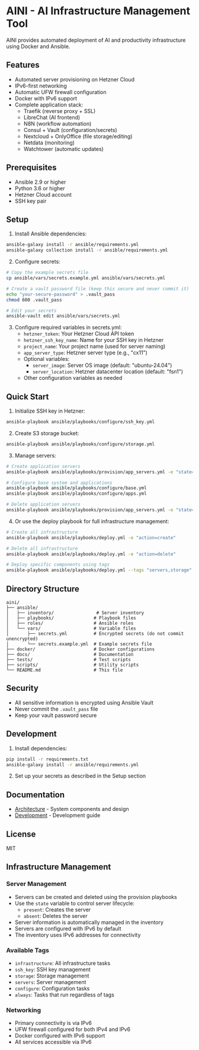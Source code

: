 # AINI - AI Infrastructure Management Tool

AINI provides automated deployment of AI and productivity infrastructure using Docker and Ansible.

## Features

- Automated server provisioning on Hetzner Cloud
- IPv6-first networking
- Automatic UFW firewall configuration
- Docker with IPv6 support
- Complete application stack:
  - Traefik (reverse proxy + SSL)
  - LibreChat (AI frontend)
  - N8N (workflow automation)
  - Consul + Vault (configuration/secrets)
  - Nextcloud + OnlyOffice (file storage/editing)
  - Netdata (monitoring)
  - Watchtower (automatic updates)

## Prerequisites

- Ansible 2.9 or higher
- Python 3.6 or higher
- Hetzner Cloud account
- SSH key pair

## Setup

1. Install Ansible dependencies:
```bash
ansible-galaxy install -r ansible/requirements.yml
ansible-galaxy collection install -r ansible/requirements.yml
```

2. Configure secrets:
```bash
# Copy the example secrets file
cp ansible/vars/secrets.example.yml ansible/vars/secrets.yml

# Create a vault password file (keep this secure and never commit it)
echo "your-secure-password" > .vault_pass
chmod 600 .vault_pass

# Edit your secrets
ansible-vault edit ansible/vars/secrets.yml
```

3. Configure required variables in secrets.yml:
   - `hetzner_token`: Your Hetzner Cloud API token
   - `hetzner_ssh_key_name`: Name for your SSH key in Hetzner
   - `project_name`: Your project name (used for server naming)
   - `app_server_type`: Hetzner server type (e.g., "cx11")
   - Optional variables:
     - `server_image`: Server OS image (default: "ubuntu-24.04")
     - `server_location`: Hetzner datacenter location (default: "fsn1")
   - Other configuration variables as needed

## Quick Start

1. Initialize SSH key in Hetzner:
```bash
ansible-playbook ansible/playbooks/configure/ssh_key.yml
```

2. Create S3 storage bucket:
```bash
ansible-playbook ansible/playbooks/configure/storage.yml
```

3. Manage servers:
```bash
# Create application servers
ansible-playbook ansible/playbooks/provision/app_servers.yml -e "state=present"

# Configure base system and applications
ansible-playbook ansible/playbooks/configure/base.yml
ansible-playbook ansible/playbooks/configure/apps.yml

# Delete application servers
ansible-playbook ansible/playbooks/provision/app_servers.yml -e "state=absent"
```

4. Or use the deploy playbook for full infrastructure management:
```bash
# Create all infrastructure
ansible-playbook ansible/playbooks/deploy.yml -e "action=create"

# Delete all infrastructure
ansible-playbook ansible/playbooks/deploy.yml -e "action=delete"

# Deploy specific components using tags
ansible-playbook ansible/playbooks/deploy.yml --tags "servers,storage"
```

## Directory Structure

```
aini/
├── ansible/
│   ├── inventory/                # Server inventory
│   ├── playbooks/               # Playbook files
│   ├── roles/                   # Ansible roles
│   └── vars/                    # Variable files
│       ├── secrets.yml          # Encrypted secrets (do not commit unencrypted)
│       └── secrets.example.yml  # Example secrets file
├── docker/                      # Docker configurations
├── docs/                        # Documentation
├── tests/                       # Test scripts
├── scripts/                     # Utility scripts
└── README.md                    # This file
```

## Security

- All sensitive information is encrypted using Ansible Vault
- Never commit the `.vault_pass` file
- Keep your vault password secure

## Development

1. Install dependencies:
```bash
pip install -r requirements.txt
ansible-galaxy install -r ansible/requirements.yml
```

2. Set up your secrets as described in the Setup section

## Documentation

- [Architecture](docs/architecture.md) - System components and design
- [Development](docs/development.md) - Development guide

## License

MIT

## Infrastructure Management

### Server Management
- Servers can be created and deleted using the provision playbooks
- Use the `state` variable to control server lifecycle:
  - `present`: Creates the server
  - `absent`: Deletes the server
- Server information is automatically managed in the inventory
- Servers are configured with IPv6 by default
- The inventory uses IPv6 addresses for connectivity

### Available Tags
- `infrastructure`: All infrastructure tasks
- `ssh_key`: SSH key management
- `storage`: Storage management
- `servers`: Server management
- `configure`: Configuration tasks
- `always`: Tasks that run regardless of tags

### Networking
- Primary connectivity is via IPv6
- UFW firewall configured for both IPv4 and IPv6
- Docker configured with IPv6 support
- All services accessible via IPv6